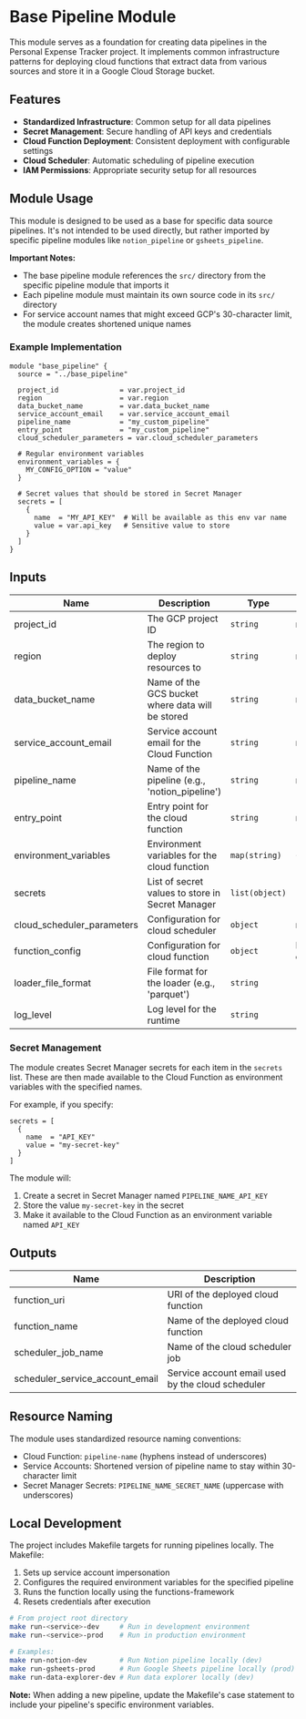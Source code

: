 # Base Pipeline Module

This module serves as a foundation for creating data pipelines in the Personal Expense Tracker project. It implements common infrastructure patterns for deploying cloud functions that extract data from various sources and store it in a Google Cloud Storage bucket.

## Features

- **Standardized Infrastructure**: Common setup for all data pipelines
- **Secret Management**: Secure handling of API keys and credentials
- **Cloud Function Deployment**: Consistent deployment with configurable settings
- **Cloud Scheduler**: Automatic scheduling of pipeline execution
- **IAM Permissions**: Appropriate security setup for all resources

## Module Usage

This module is designed to be used as a base for specific data source pipelines. It's not intended to be used directly, but rather imported by specific pipeline modules like `notion_pipeline` or `gsheets_pipeline`.

**Important Notes:**

- The base pipeline module references the `src/` directory from the specific pipeline module that imports it
- Each pipeline module must maintain its own source code in its `src/` directory
- For service account names that might exceed GCP's 30-character limit, the module creates shortened unique names

### Example Implementation

```hcl
module "base_pipeline" {
  source = "../base_pipeline"

  project_id               = var.project_id
  region                   = var.region
  data_bucket_name         = var.data_bucket_name
  service_account_email    = var.service_account_email
  pipeline_name            = "my_custom_pipeline"
  entry_point              = "my_custom_pipeline"
  cloud_scheduler_parameters = var.cloud_scheduler_parameters

  # Regular environment variables
  environment_variables = {
    MY_CONFIG_OPTION = "value"
  }

  # Secret values that should be stored in Secret Manager
  secrets = [
    {
      name  = "MY_API_KEY"  # Will be available as this env var name
      value = var.api_key   # Sensitive value to store
    }
  ]
}
```

## Inputs

| Name | Description | Type | Default | Required |
|------|-------------|------|---------|:--------:|
| project_id | The GCP project ID | `string` | n/a | yes |
| region | The region to deploy resources to | `string` | n/a | yes |
| data_bucket_name | Name of the GCS bucket where data will be stored | `string` | n/a | yes |
| service_account_email | Service account email for the Cloud Function | `string` | n/a | yes |
| pipeline_name | Name of the pipeline (e.g., 'notion_pipeline') | `string` | n/a | yes |
| entry_point | Entry point for the cloud function | `string` | n/a | yes |
| environment_variables | Environment variables for the cloud function | `map(string)` | `{}` | no |
| secrets | List of secret values to store in Secret Manager | `list(object)` | `[]` | no |
| cloud_scheduler_parameters | Configuration for cloud scheduler | `object` | n/a | yes |
| function_config | Configuration for cloud function | `object` | Default config | no |
| loader_file_format | File format for the loader (e.g., 'parquet') | `string` | `"parquet"` | no |
| log_level | Log level for the runtime | `string` | `"WARNING"` | no |

### Secret Management

The module creates Secret Manager secrets for each item in the `secrets` list. These are then made available to the Cloud Function as environment variables with the specified names.

For example, if you specify:

```hcl
secrets = [
  {
    name  = "API_KEY"
    value = "my-secret-key"
  }
]
```

The module will:

1. Create a secret in Secret Manager named `PIPELINE_NAME_API_KEY`
2. Store the value `my-secret-key` in the secret
3. Make it available to the Cloud Function as an environment variable named `API_KEY`

## Outputs

| Name | Description |
|------|-------------|
| function_uri | URI of the deployed cloud function |
| function_name | Name of the deployed cloud function |
| scheduler_job_name | Name of the cloud scheduler job |
| scheduler_service_account_email | Service account email used by the cloud scheduler |

## Resource Naming

The module uses standardized resource naming conventions:

- Cloud Function: `pipeline-name` (hyphens instead of underscores)
- Service Accounts: Shortened version of pipeline name to stay within 30-character limit
- Secret Manager Secrets: `PIPELINE_NAME_SECRET_NAME` (uppercase with underscores)

## Local Development

The project includes Makefile targets for running pipelines locally. The Makefile:

1. Sets up service account impersonation
2. Configures the required environment variables for the specified pipeline
3. Runs the function locally using the functions-framework
4. Resets credentials after execution

```bash
# From project root directory
make run-<service>-dev     # Run in development environment
make run-<service>-prod    # Run in production environment

# Examples:
make run-notion-dev        # Run Notion pipeline locally (dev)
make run-gsheets-prod      # Run Google Sheets pipeline locally (prod)
make run-data-explorer-dev # Run data explorer locally (dev)
```

**Note:** When adding a new pipeline, update the Makefile's case statement to include your pipeline's specific environment variables.
